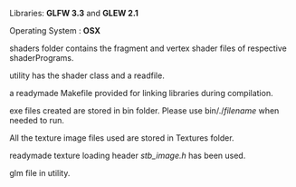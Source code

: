 Libraries: **GLFW 3.3** and **GLEW 2.1**

 Operating System : **OSX**

shaders folder contains the fragment and vertex shader files of respective shaderPrograms.

utility has the shader class and a readfile.

a readymade Makefile provided for linking libraries during compilation.

exe files created are stored in bin folder. Please use bin/./_filename_ when needed to run.

All the texture image files used are stored in Textures folder.

readymade texture loading header _stb_image.h_ has been used.

glm file in utility.

